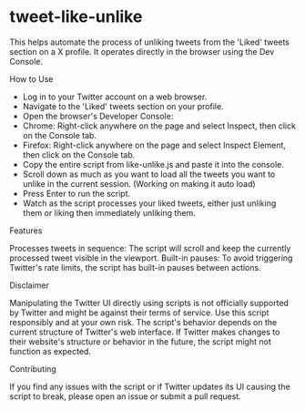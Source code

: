 # tweet-like-unlike
This helps automate the process of unliking tweets from the 'Liked' tweets section on a X profile. It operates directly in the browser using the Dev Console.

How to Use

- Log in to your Twitter account on a web browser.<br>
- Navigate to the 'Liked' tweets section on your profile.<br>
- Open the browser's Developer Console:<br>
- Chrome: Right-click anywhere on the page and select Inspect, then click on the Console tab.<br>
- Firefox: Right-click anywhere on the page and select Inspect Element, then click on the Console tab.<br>
- Copy the entire script from like-unlike.js and paste it into the console.<br>
- Scroll down as much as you want to load all the tweets you want to unlike in the current session. (Working on making it auto load)<br>
- Press Enter to run the script.<br>
- Watch as the script processes your liked tweets, either just unliking them or liking then immediately unliking them.<br>

Features

Processes tweets in sequence: The script will scroll and keep the currently processed tweet visible in the viewport.
Built-in pauses: To avoid triggering Twitter's rate limits, the script has built-in pauses between actions.

Disclaimer

Manipulating the Twitter UI directly using scripts is not officially supported by Twitter and might be against their terms of service. Use this script responsibly and at your own risk.
The script's behavior depends on the current structure of Twitter's web interface. If Twitter makes changes to their website's structure or behavior in the future, the script might not function as expected.

Contributing

If you find any issues with the script or if Twitter updates its UI causing the script to break, please open an issue or submit a pull request.
